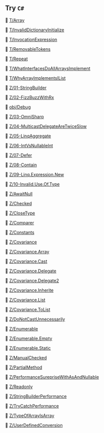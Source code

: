 ## Try `C#`

:beer: [T/Array](T/Array)

:beer: [T/InvalidDictionaryInitialize](T/InvalidDictionaryInitialize)

:beer: [T/InvocationExpression](T/InvocationExpression)

:beer: [T/RemovableTokens](T/RemovableTokens)

:beer: [T/Repeat](T/Repeat)

:beer: [T/WhatInterfacesDoAllArraysImplement](T/WhatInterfacesDoAllArraysImplement)

:beer: [T/WhyArrayImplementsIList](T/WhyArrayImplementsIList)

:beer: [Z/01-StringBuilder](Z/01-StringBuilder)

:beer: [Z/02-FizzBuzzWithRx](Z/02-FizzBuzzWithRx)

:beer: [obj/Debug](obj/Debug)

:beer: [Z/03-OmniSharp](Z/03-OmniSharp)

:beer: [Z/04-MulticastDelegateAreTwiceSlow](Z/04-MulticastDelegateAreTwiceSlow)

:beer: [Z/05-LinqAggregate](Z/05-LinqAggregate)

:beer: [Z/06-IntVsNullableInt](Z/06-IntVsNullableInt)

:beer: [Z/07-Defer](Z/07-Defer)

:beer: [Z/08-Contain](Z/08-Contain)

:beer: [Z/09-Linq.Expression.New](Z/09-Linq.Expression.New)

:beer: [Z/10-Invalid.Use.Of.Type](Z/10-Invalid.Use.Of.Type)

:beer: [Z/AwaitNull](Z/AwaitNull)

:beer: [Z/Checked](Z/Checked)

:beer: [Z/CloseType](Z/CloseType)

:beer: [Z/Comparer](Z/Comparer)

:beer: [Z/Constants](Z/Constants)

:beer: [Z/Covariance](Z/Covariance)

:beer: [Z/Covariance.Array](Z/Covariance.Array)

:beer: [Z/Covariance.Cast](Z/Covariance.Cast)

:beer: [Z/Covariance.Delegate](Z/Covariance.Delegate)

:beer: [Z/Covariance.Delegate2](Z/Covariance.Delegate2)

:beer: [Z/Covariance.Inherite](Z/Covariance.Inherite)

:beer: [Z/Covariance.List](Z/Covariance.List)

:beer: [Z/Covariance.ToList](Z/Covariance.ToList)

:beer: [Z/DoNotCastUnnecessarily](Z/DoNotCastUnnecessarily)

:beer: [Z/Enumerable](Z/Enumerable)

:beer: [Z/Enumerable.Empty](Z/Enumerable.Empty)

:beer: [Z/Enumerable.Static](Z/Enumerable.Static)

:beer: [Z/ManualChecked](Z/ManualChecked)

:beer: [Z/PartialMethod](Z/PartialMethod)

:beer: [Z/PerformanceSurepriseWithAsAndNullable](Z/PerformanceSurepriseWithAsAndNullable)

:beer: [Z/Readonly](Z/Readonly)

:beer: [Z/StringBuilderPerformance](Z/StringBuilderPerformance)

:beer: [Z/TryCatchPerformance](Z/TryCatchPerformance)

:beer: [Z/TypeOfArrayIsArray](Z/TypeOfArrayIsArray)

:beer: [Z/UserDefinedConversion](Z/UserDefinedConversion)